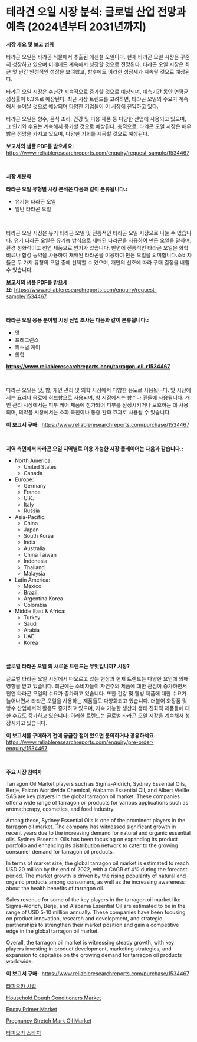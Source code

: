 <p><h1>테라건 오일 시장 분석: 글로벌 산업 전망과 예측 (2024년부터 2031년까지)</h1></p><p><strong>시장 개요 및 보고 범위</strong></p>
<p><p>타랴곤 오일은 타랴곤 식물에서 추출된 에센셜 오일이다. 현재 타랴곤 오일 시장은 꾸준히 성장하고 있으며 미래에도 계속해서 성장할 것으로 전망된다. 타랴곤 오일 시장은 최근 몇 년간 안정적인 성장을 보여왔고, 향후에도 이러한 성장세가 지속될 것으로 예상된다.</p><p>타랴곤 오일 시장은 수년간 지속적으로 증가할 것으로 예상되며, 예측기간 동안 연평균 성장률이 6.3%로 예상된다. 최근 시장 트렌드를 고려하면, 타랴곤 오일의 수요가 계속해서 늘어날 것으로 예상되며 다양한 기업들이 이 시장에 진입하고 있다.</p><p>타랴곤 오일은 향수, 음식 조리, 건강 및 미용 제품 등 다양한 산업에 사용되고 있으며, 그 인기와 수요는 계속해서 증가할 것으로 예상된다. 총적으로, 타랴곤 오일 시장은 매우 밝은 전망을 가지고 있으며, 다양한 기회를 제공할 것으로 예상된다.</p></p>
<p><strong>보고서의 샘플 PDF를 받으세요:</strong> <a href="https://www.reliableresearchreports.com/enquiry/request-sample/1534467">https://www.reliableresearchreports.com/enquiry/request-sample/1534467</a></p>
<p>&nbsp;</p>
<p><strong>시장 세분화</strong></p>
<p><strong>타라곤 오일 유형별 시장 분석은 다음과 같이 분류됩니다.:</strong></p>
<p><ul><li>유기농 타라곤 오일</li><li>일반 타라곤 오일</li></ul></p>
<p>&nbsp;</p>
<p><p>타라곤 오일 시장은 유기 타라곤 오일 및 전통적인 타라곤 오일 시장으로 나눌 수 있습니다. 유기 타라곤 오일은 유기농 방식으로 재배된 타라곤을 사용하여 만든 오일을 말하며, 환경 친화적이고 천연 제품으로 인기가 있습니다. 반면에 전통적인 타라곤 오일은 화학 비료나 합성 농약을 사용하여 재배된 타라곤을 이용하여 만든 오일을 의미합니다.소비자들은 두 가지 유형의 오일 중에 선택할 수 있으며, 개인의 선호에 따라 구매 결정을 내릴 수 있습니다.</p></p>
<p><strong>보고서의 샘플 PDF를 받으세요:</strong>&nbsp;<a href="https://www.reliableresearchreports.com/enquiry/request-sample/1534467">https://www.reliableresearchreports.com/enquiry/request-sample/1534467</a></p>
<p>&nbsp;</p>
<p><strong> 타라곤 오일 응용 분야별 시장 산업 조사는 다음과 같이 분류됩니다.:</strong></p>
<p><ul><li>맛</li><li>프레그런스</li><li>퍼스널 케어</li><li>의학</li></ul></p>
<p><strong><a href="https://www.reliableresearchreports.com/tarragon-oil-r1534467">https://www.reliableresearchreports.com/tarragon-oil-r1534467</a></strong></p>
<p>&nbsp;</p>
<p><p>다라곤 오일은 맛, 향, 개인 관리 및 의학 시장에서 다양한 용도로 사용됩니다. 맛 시장에서는 요리나 음료에 허브향으로 사용되며, 향 시장에서는 향수나 캔들에 사용됩니다. 개인 관리 시장에서는 피부 케어 제품에 첨가되어 피부를 진정시키거나 보호하는 데 사용되며, 의약품 시장에서는 소화 촉진이나 통증 완화 효과로 사용될 수 있습니다.</p></p>
<p><strong>이 보고서 구매:</strong>&nbsp; <a href="https://www.reliableresearchreports.com/purchase/1534467">https://www.reliableresearchreports.com/purchase/1534467</a></p>
<p>&nbsp;</p>
<p><strong>지역 측면에서 타라곤 오일 지역별로 이용 가능한 시장 플레이어는 다음과 같습니다.:</strong></p>
<p><ul>
    <li>
        North America:
        <ul>
            <li>United States</li>
            <li>Canada</li>
        </ul>
    </li>
    <li>
        Europe:
        <ul>
            <li>Germany</li>
            <li>France</li>
            <li>U.K.</li>
            <li>Italy</li>
            <li>Russia</li>
        </ul>
    </li>
    <li>
        Asia-Pacific:
        <ul>
            <li>China</li>
            <li>Japan</li>
            <li>South Korea</li>
            <li>India</li>
            <li>Australia</li>
            <li>China Taiwan</li>
            <li>Indonesia</li>
            <li>Thailand</li>
            <li>Malaysia</li>
        </ul>
    </li>
    <li>
        Latin America:
        <ul>
            <li>Mexico</li>
            <li>Brazil</li>
            <li>Argentina Korea</li>
            <li>Colombia</li>
        </ul>
    </li>
    <li>
        Middle East & Africa:
        <ul>
            <li>Turkey</li>
            <li>Saudi</li>
            <li>Arabia</li>
            <li>UAE</li>
            <li>Korea</li>
        </ul>
    </li>
    </ul></p>
<p>&nbsp;</p>
<p><strong>글로벌 타라곤 오일 의 새로운 트렌드는 무엇입니까? 시장?</strong></p>
<p><p>글로벌 타라곤 오일 시장에서 떠오르고 있는 현상과 현재 트렌드는 다양한 요인에 의해 영향을 받고 있습니다. 최근에는 소비자들이 자연주의 제품에 대한 관심이 증가하면서 천연 타라곤 오일의 수요가 증가하고 있습니다. 또한 건강 및 웰빙 제품에 대한 수요가 늘어나면서 타라곤 오일을 사용하는 제품들도 다양화되고 있습니다. 더불어 화장품 및 향수 산업에서의 활용도 증가하고 있으며, 지속 가능한 생산과 생태 친화적 제품들에 대한 수요도 증가하고 있습니다. 이러한 트렌드는 글로벌 타라곤 오일 시장을 계속해서 성장시키고 있습니다.</p></p>
<p><strong>이 보고서를 구매하기 전에 궁금한 점이 있으면 문의하거나 공유하세요.</strong>- <a href="https://www.reliableresearchreports.com/enquiry/pre-order-enquiry/1534467">https://www.reliableresearchreports.com/enquiry/pre-order-enquiry/1534467</a></p>
<p>&nbsp;</p>
<p><strong>주요 시장 참여자</strong></p>
<p><p>Tarragon Oil Market players such as Sigma-Aldrich, Sydney Essential Oils, Berje, Falcon Worldwide Chemical, Alabama Essential Oil, and Albert Vieille SAS are key players in the global tarragon oil market. These companies offer a wide range of tarragon oil products for various applications such as aromatherapy, cosmetics, and food industry.</p><p>Among these, Sydney Essential Oils is one of the prominent players in the tarragon oil market. The company has witnessed significant growth in recent years due to the increasing demand for natural and organic essential oils. Sydney Essential Oils has been focusing on expanding its product portfolio and enhancing its distribution network to cater to the growing consumer demand for tarragon oil products.</p><p>In terms of market size, the global tarragon oil market is estimated to reach USD 20 million by the end of 2022, with a CAGR of 4% during the forecast period. The market growth is driven by the rising popularity of natural and organic products among consumers, as well as the increasing awareness about the health benefits of tarragon oil.</p><p>Sales revenue for some of the key players in the tarragon oil market like Sigma-Aldrich, Berje, and Alabama Essential Oil are estimated to be in the range of USD 5-10 million annually. These companies have been focusing on product innovation, research and development, and strategic partnerships to strengthen their market position and gain a competitive edge in the global tarragon oil market.</p><p>Overall, the tarragon oil market is witnessing steady growth, with key players investing in product development, marketing strategies, and expansion to capitalize on the growing demand for tarragon oil products worldwide.</p></p>
<p><strong>이 보고서 구매:</strong>&nbsp;&nbsp;<a href="https://www.reliableresearchreports.com/purchase/1534467">https://www.reliableresearchreports.com/purchase/1534467</a></p>
<p><p><a href="https://github.com/Hubertstyenger6685/Market-Research-Report-List-1/blob/main/547252618144.md">타피오카 시럽</a></p><p><a href="https://github.com/Paul14Anderson63/Market-Research-Report-List-3/blob/main/household-dough-conditioners-market.md">Household Dough Conditioners Market</a></p><p><a href="https://issuu.com/reportprime-2/docs/epoxy-primer-market-size-2030.pptx">Epoxy Primer Market</a></p><p><a href="https://www.linkedin.com/pulse/global-pregnancy-stretch-mark-oil-market-types-applications-snq3c?trackingId=6KZEd0Gsh09R5STzbD8%2FbA%3D%3D">Pregnancy Stretch Mark Oil Market</a></p><p><a href="https://github.com/hxzi07639916/Market-Research-Report-List-1/blob/main/161143018143.md">타피오카 스타치</a></p></p>